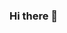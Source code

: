 ### Hi there 👋

<!--
**MetalShellImpaler/MetalShellImpaler** is a ✨ _special_ ✨ repository because its `README.md` (this file) appears on your GitHub profile.

![GitHub Stats](https://github-readme-stats.vercel.ap/api?MetalShellImpaler&theme=radical)

